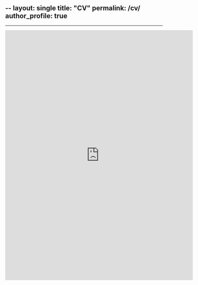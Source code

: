 --
layout: single
title: "CV"
permalink: /cv/
author_profile: true
---

---

<embed src="https://lingeyang36.github.io/assets/LingeYangCV_20240801.pdf" type="application/pdf" width="600" height="800" />
